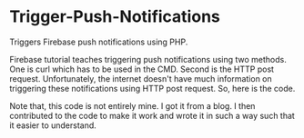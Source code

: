 # Trigger-Push-Notifications
Triggers Firebase push notifications using PHP. 

Firebase tutorial teaches triggering push notifications using two methods. One is curl which has to be used in the CMD. Second is the HTTP post request. Unfortunately, the internet doesn't have much information on triggering these notifications using HTTP post request. So, here is the code.

Note that, this code is not entirely mine. I got it from a blog. I then contributed to the code to make it work and wrote it in such a way such that it easier to understand.

